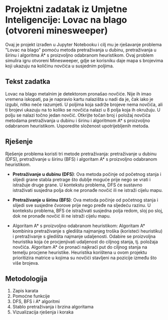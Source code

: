 # Projektni zadatak iz Umjetne Inteligencije: Lovac na blago (otvoreni minesweeper)

Ovaj je projekt izrađen u Jupyter Notebooku i cilj mu je rješavanje problema "Lovac na blago" pomoću metoda pretraživanja u dubinu, pretraživanja u širinu i algoritma A* s proizvoljno odabranom heuristikom. Ovaj problem simulira igru otvoreni Minesweeper, gdje se korisniku daje mapa s brojevima koji ukazuju na količinu novčića u susjednim poljima.

## Tekst zadatka

Lovac na blago metalnim je detektorom pronašao novčiće. Nije ih imao vremena iskopati, pa je napravio kartu nalazišta u nadi da je, čak iako je izgubi, nitko neće razumjeti. U poljima koja sadrže brojeve nema novčića, ali ti brojevi ukazuju na to koliko se novčića nalazi u 8 polja koja ih okružuju. U polju se nalazi točno jedan novčić. Otkrijte točan broj i položaj novčića metodama pretraživanja u dubinu i širinu i algoritmom A* s proizvoljno odabranom heuristikom. Usporedite složenost upotrijebljenih metoda.

## Rješenje

Rješenje problema koristi tri metode pretraživanja: pretraživanje u dubinu (DFS), pretraživanje u širinu (BFS) i algoritam A* s proizvoljno odabranom heuristikom.

- **Pretraživanje u dubinu (DFS)**: Ova metoda počinje od početnog stanja i slijedi grane stabla pretrage što dublje moguće prije nego se vrati i istražuje druge grane. U kontekstu problema, DFS će sustavno istraživati susjedna polja dok ne pronađe novčić ili ne istraži cijelu mapu.

- **Pretraživanje u širinu (BFS)**: Ova metoda počinje od početnog stanja i slijedi sve susjedne čvorove prije nego pređe na sljedeću razinu. U kontekstu problema, BFS će istraživati susjedna polja redom, sloj po sloj, dok ne pronađe novčić ili ne istraži cijelu mapu.

- Algoritam A* s proizvoljno odabranom heuristikom: Algoritam A* kombinira pretraživanje s gledišta najmanjeg troška (koristeći heuristiku) i pretraživanje s gledišta najmanje udaljenosti. Odabire se proizvoljna heuristika koja će procjenjivati udaljenost do ciljnog stanja, tj. položaja novčića. Algoritam A* će pronaći najkraći put do ciljnog stanja na temelju procjene heuristike. Heuristika korištena u ovom projektu prioritizira matrice u kojima su novčići stavljeni na pozicije između što više brojeva. 

## Metodologija

1. Zapis karata
2. Pomoćne funkcije
3. DFS, BFS i A* algoritmi
4. Stablo pretraživanja i brzina algoritama
5. Vizualizacija rješenja i koraka
